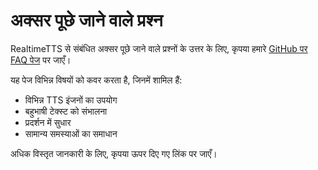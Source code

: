 # अक्सर पूछे जाने वाले प्रश्न

RealtimeTTS से संबंधित अक्सर पूछे जाने वाले प्रश्नों के उत्तर के लिए, कृपया हमारे [GitHub पर FAQ पेज](https://github.com/KoljaB/RealtimeTTS/blob/master/FAQ.md) पर जाएँ।

यह पेज विभिन्न विषयों को कवर करता है, जिनमें शामिल हैं:

- विभिन्न TTS इंजनों का उपयोग
- बहुभाषी टेक्स्ट को संभालना
- प्रदर्शन में सुधार
- सामान्य समस्याओं का समाधान

अधिक विस्तृत जानकारी के लिए, कृपया ऊपर दिए गए लिंक पर जाएँ।
